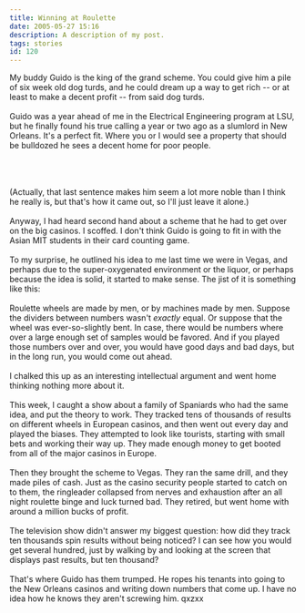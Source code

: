 ```yaml
---
title: Winning at Roulette
date: 2005-05-27 15:16
description: A description of my post.
tags: stories
id: 120
---
```

My buddy Guido is the king of the grand scheme.  You could give him a pile of six week old dog turds, and he could dream up a way to get rich -- or at least to make a decent profit -- from said dog turds.<br />
<br />
Guido was a year ahead of me in the Electrical Engineering program at LSU, but he finally found his true calling a year or two ago as a slumlord in New Orleans.  It's a perfect fit.  Where you or I would see a property that should be bulldozed he sees a decent home for poor people.<br />
<br />

<span class="spanEndPreview">&nbsp;</span><br /><br />(Actually, that last sentence makes him seem a lot more noble than I think he really is, but that's how it came out, so I'll just leave it alone.)<br />
<br />
Anyway, I had heard second hand about a scheme that he had to get over on the big casinos.  I scoffed.  I don't think Guido is going to fit in with the Asian MIT students in their card counting game.<br />
<br />
To my surprise, he outlined his idea to me last time we were in Vegas, and perhaps due to the super-oxygenated environment or the liquor, or perhaps because the idea is solid, it started to make sense.  The jist of it is something like this:<br />
<br />
Roulette wheels are made by men, or by machines made by men.  Suppose the dividers between numbers wasn't <i>exactly</i> equal.  Or suppose that the wheel was ever-so-slightly bent.  In case, there would be numbers where over a large enough set of samples would be favored.  And if you played those numbers over and over, you would have good days and bad days, but in the long run, you would come out ahead.<br />
<br />
I chalked this up as an interesting intellectual argument and went home thinking nothing more about it.<br />
<br />
This week, I caught a show about a family of Spaniards who had the same idea, and put the theory to work.  They tracked tens of thousands of results on different wheels in European casinos, and then went out every day and played the biases.  They attempted to look like tourists, starting with small bets and working their way up.  They made enough money to get booted from all of the major casinos in Europe.<br />
<br />
Then they brought the scheme to Vegas.  They ran the same drill, and they made piles of cash.  Just as the casino security people started to catch on to them, the ringleader collapsed from nerves and exhaustion after an all night roulette binge and luck turned bad.  They retired, but went home with around a million bucks of profit.<br />
<br />
The television show didn't answer my biggest question:  how did they track ten thousands spin results without being noticed?  I can see how you would get several hundred, just by walking by and looking at the screen that displays past results, but ten thousand?<br />
<br />
That's where Guido has them trumped.  He ropes his tenants into going to the New Orleans casinos and writing down numbers that come up.  I have no idea how he knows they aren't screwing him. qxzxx
